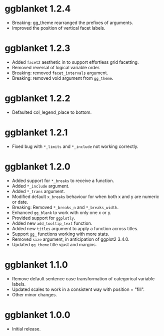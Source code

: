 # ggblanket 1.2.4

* Breaking: gg_theme rearranged the prefixes of arguments.
* Improved the position of vertical facet labels.

# ggblanket 1.2.3

* Added `facet2` aesthetic in to support effortless grid facetting.
* Removed reversal of logical variable order.
* Breaking: removed `facet_intervals` argument.
* Breaking: removed void argument from `gg_theme`.

# ggblanket 1.2.2

* Defaulted col_legend_place to bottom.  

# ggblanket 1.2.1
* Fixed bug with `*_limits` and `*_include` not working correctly.  

# ggblanket 1.2.0

* Added support for `*_breaks` to receive a function.
* Added `*_include` argument. 
* Added `*_trans` argument.
* Modified default `x_breaks` behaviour for when both x and y are numeric or date.
* Breaking: Removed `*_breaks_n` and `*_breaks_width`.
* Enhanced `gg_blank` to work with only one x or y.
* Provided support for `ggplotly`.
* Added new `add_tooltip_text` function.
* Added new `titles` argument to apply a function across titles.
* Support `gg_` functions working with more stats.
* Removed `size` argument, in anticipation of ggplot2 3.4.0.
* Updated `gg_theme` title vjust and margins.

# ggblanket 1.1.0

* Remove default sentence case transformation of categorical variable labels.
* Updated scales to work in a consistent way with position = "fill".
* Other minor changes.

# ggblanket 1.0.0

* Initial release.
